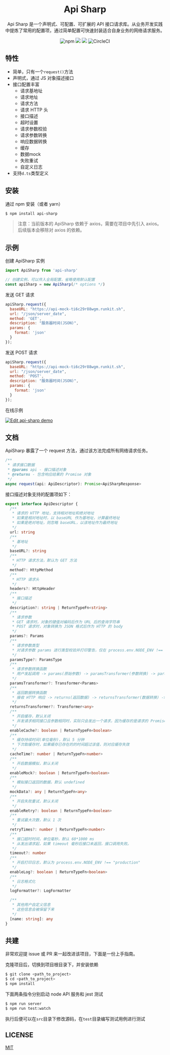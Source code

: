 <h1 align="center">Api Sharp</h1>

<div align="center">
Api Sharp 是一个声明式、可配置、可扩展的 API 接口请求库。从业务开发实践中提炼了常用的配置项，通过简单配置可快速封装适合自身业务的网络请求服务。

<p>

![npm](https://img.shields.io/npm/v/api-sharp)
![](https://img.shields.io/bundlephobia/minzip/api-sharp)
![](https://img.shields.io/npm/dt/api-sharp)
![CircleCI](https://img.shields.io/circleci/build/github/whinc/api-sharp/master?token=53761af868327e3798c609f9ceed6b5690147827)

</p>

</div>

## 特性

- 简单，只有一个`request()`方法
- 声明式，通过 JS 对象描述接口
- 接口配置丰富
  - 请求基地址
  - 请求地址
  - 请求方法
  - 请求 HTTP 头
  - 接口描述
  - 超时设置
  - 请求参数校验
  - 请求参数转换
  - 响应数据转换
  - 缓存
  - 数据mock
  - 失败重试
  - 自定义日志
- 支持`d.ts`类型定义

## 安装

通过 npm 安装（或者 yarn）
```bash
$ npm install api-sharp
```

>注意：当前版本的 ApiSharp 依赖于 axios，需要在项目中先引入 axios。后续版本会移除对 axios 的依赖。

## 示例

创建 ApiSharp 实例
```js
import ApiSharp from 'api-sharp'

// 创建实例，可以传入全局配置，省略使用默认配置
const apiSharp = new ApiSharp(/* options */)
```

发送 GET 请求
```js
apiSharp.request({
  baseURL: "https://api-mock-ti6c29r88wgm.runkit.sh",
  url: "/json/server_date",
  method: 'GET',
  description: "服务器时间(JSON)",
  params: {
    format: 'json'
  }
});
```

发送 POST 请求
```js
apiSharp.request({
  baseURL: "https://api-mock-ti6c29r88wgm.runkit.sh",
  url: "/json/server_date",
  method: 'POST',
  description: "服务器时间(JSON)",
  params: {
    format: 'json'
  }
});
```

在线示例

[![Edit api-sharp demo](https://codesandbox.io/static/img/play-codesandbox.svg)](https://codesandbox.io/s/api-sharp-demo-rw1n3?expanddevtools=1&fontsize=14&module=%2Fsrc%2Findex.js)

## 文档

ApiSharp 暴露了一个 request 方法，通过该方法完成所有网络请求任务。

```typescript
/**
 * 请求接口数据
 * @params api - 接口描述对象
 * @returns - 包含响应结果的 Promise 对象
 */
async request(api: ApiDescriptor): Promise<ApiSharpResponse>
```

接口描述对象支持的配置项如下：
```typescript
export interface ApiDescriptor {
  /**
   * 请求的 HTTP 地址，支持相对地址和绝对地址
   * 如果是相对地址时，以 baseURL 作为基地址，计算最终地址
   * 如果是绝对地址，则忽略 baseURL，以该地址作为最终地址
   */
  url: string
  /**
   * 基地址
   */
  baseURL?: string
  /**
   * HTTP 请求方法，默认为 GET 方法
   */
  method?: HttpMethod
  /**
   * HTTP 请求头
   */
  headers?: HttpHeader
  /**
   * 接口描述
   */
  description?: string | ReturnTypeFn<string>
  /**
   * 请求参数
   * GET 请求时，对象的键值对编码后作为 URL 后的查询字符串
   * POST 请求时，对象转换为 JSON 格式后作为 HTTP 的 body
   */
  params?: Params
  /**
   * 请求参数类型
   * 对请求参数 params 进行类型校验并打印警告，仅在 process.env.NODE_ENV !== 'production' 时生效，生产环境不会增加额外的包体积大小
   */
  paramsType?: ParamsType
  /**
   * 请求参数转换函数
   * 用户发起调用 -> params(原始参数) -> paramsTransformer(参数转换) -> paramsType(类型校验) -> 发出 HTTP 请求
   */
  paramsTransformer?: Transformer<Params>
  /**
   * 返回数据转换函数
   * 接收 HTTP 响应 -> returns(返回数据) -> returnsTransformer(数据转换) -> 用户接收结果
   */
  returnsTransformer?: Transformer<any>
  /**
   * 开启缓存，默认关闭
   * 并发请求相同接口且参数相同时，实际只会发出一个请求，因为缓存的是请求的 Promise。
   */
  enableCache?: boolean | ReturnTypeFn<boolean>
  /**
   * 缓存持续时间(单位毫秒)，默认 5 分钟
   * 下次取缓存时，如果缓存已存在的的时间超过该值，则对应缓存失效
   */
  cacheTime?: number | ReturnTypeFn<number>
  /**
   * 开启数据模拟，默认关闭
   */
  enableMock?: boolean | ReturnTypeFn<boolean>
  /**
   * 模拟接口返回的数据，默认 undefined
   */
  mockData?: any | ReturnTypeFn<any>
  /**
   * 开启失败重试，默认关闭
   */
  enableRetry?: boolean | ReturnTypeFn<boolean>
  /**
   * 重试最大次数，默认 1 次
   */
  retryTimes?: number | ReturnTypeFn<number>
  /**
   * 接口超时时间，单位毫秒，默认 60*1000 ms
   * 从发出请求起，如果 timeout 毫秒后接口未返回，接口调用失败。
   */
  timeout?: number
  /**
   * 开启打印日志，默认为 process.env.NODE_ENV !== "production"
   */
  enableLog?: boolean | ReturnTypeFn<boolean>
  /**
   * 日志格式化
   */
  logFormatter?: LogFormatter

  /**
   * 其他用户自定义信息
   * 这些信息会被保留下来
   */
  [name: string]: any
}
```

## 共建

非常欢迎提 issue 或 PR 来一起改进该项目，下面是一份上手指南。

克隆项目后，切换到项目根目录下，并安装依赖
```bash
$ git clone <path_to_project>
$ cd <path_to_project>
$ npm install
```

下面两条指令分别启动 node API 服务和 jest 测试
```bash
$ npm run server
$ npm run test:watch
```

执行后便可以在`src`目录下修改源码，在`test`目录编写测试用例进行测试

## LICENSE

[MIT](./LICENSE)
